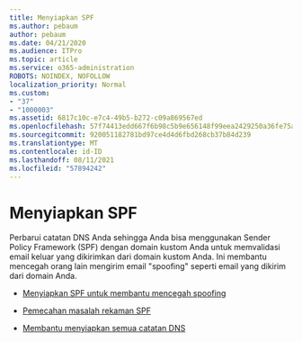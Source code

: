 ```yaml
---
title: Menyiapkan SPF
ms.author: pebaum
author: pebaum
ms.date: 04/21/2020
ms.audience: ITPro
ms.topic: article
ms.service: o365-administration
ROBOTS: NOINDEX, NOFOLLOW
localization_priority: Normal
ms.custom:
- "37"
- "1000003"
ms.assetid: 6817c10c-e7c4-49b5-b272-c09a869567ed
ms.openlocfilehash: 57f74413edd667f6b98c5b9e656148f99eea2429250a36fe75aa4980a368829d
ms.sourcegitcommit: 920051182781bd97ce4d4d6fbd268cb37b84d239
ms.translationtype: MT
ms.contentlocale: id-ID
ms.lasthandoff: 08/11/2021
ms.locfileid: "57894242"
---
```

# <a name="set-up-spf"></a>Menyiapkan SPF

Perbarui catatan DNS Anda sehingga Anda bisa menggunakan Sender Policy Framework (SPF) dengan domain kustom Anda untuk memvalidasi email keluar yang dikirimkan dari domain kustom Anda. Ini membantu mencegah orang lain mengirim email "spoofing" seperti email yang dikirim dari domain Anda.
  
- [Menyiapkan SPF untuk membantu mencegah spoofing](https://docs.microsoft.com/microsoft-365/security/office-365-security/set-up-spf-in-office-365-to-help-prevent-spoofing)

- [Pemecahan masalah rekaman SPF](https://docs.microsoft.com/microsoft-365/security/office-365-security/how-office-365-uses-spf-to-prevent-spoofing#SPFTroubleshoot)

- [Membantu menyiapkan semua catatan DNS](https://docs.microsoft.com/microsoft-365/admin/get-help-with-domains/create-dns-records-at-any-dns-hosting-provider)
